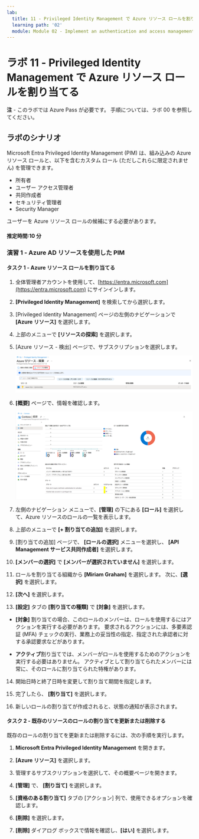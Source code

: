 ```yaml
---
lab:
  title: 11 - Privileged Identity Management で Azure リソース ロールを割り当てる
  learning path: '02'
  module: Module 02 - Implement an authentication and access management solution
---
```


# ラボ 11 - Privileged Identity Management で Azure リソース ロールを割り当てる

**注** - このラボでは Azure Pass が必要です。 手順については、ラボ 00 を参照してください。

## ラボのシナリオ

Microsoft Entra Privileged Identity Management (PIM) は、組み込みの Azure リソース ロールと、以下を含むカスタム ロール (ただしこれらに限定されません) を管理できます。

- 所有者
- ユーザー アクセス管理者
- 共同作成者
- セキュリティ管理者
- Security Manager

ユーザーを Azure リソース ロールの候補にする必要があります。


#### 推定時間:10 分

### 演習 1 - Azure AD リソースを使用した PIM

#### タスク 1 - Azure リソース ロールを割り当てる

1. 全体管理者アカウントを使用して、[https://entra.microsoft.com](https://entra.microsoft.com) にサインインします。

2. **[Privileged Identity Management]** を検索してから選択します。

3. [Privileged Identity Management] ページの左側のナビゲーションで **[Azure リソース]** を選択します。

4. 上部のメニューで **[リソースの探索]** を選択します。

5. [Azure リソース - 検出] ページで、サブスクリプションを選択します。

   ![サブスクリプションとリソースの管理が強調表示されている [Azure リソース - 検出] ページを表示している画面イメージ](./media/lp4-mod3-pim-azure-resource-management.png)

6. **[概要]** ページで、情報を確認します。

   ![最近追加された Azure リソースを表示している画面イメージ](./media/lp4-mod3-pim-az-resource-overview.png)

7. 左側のナビゲーション メニューで、**[管理]** の下にある **[ロール]** を選択して、Azure リソースのロールの一覧を表示します。

8. 上部のメニューで **[+ 割り当ての追加]** を選択します。

9. [割り当ての追加] ページで、 **[ロールの選択]** メニューを選択し、 **[API Management サービス共同作成者]** を選択します。

10. **[メンバーの選択]** で **[メンバーが選択されていません]** を選択します。

11. ロールを割り当てる組織から **[Miriam Graham]** を選択します。  次に、**[選択]** を選択します。

12. **[次へ]** を選択します。

13. **[設定]** タブの **[割り当ての種類]** で **[対象]** を選択します。

   - **[対象]** 割り当ての場合、このロールのメンバーは、ロールを使用するにはアクションを実行する必要があります。 要求されるアクションには、多要素認証 (MFA) チェックの実行、業務上の妥当性の指定、指定された承認者に対する承認要求などがあります。

   - **アクティブ**割り当てでは、メンバーがロールを使用するためのアクションを実行する必要はありません。 アクティブとして割り当てられたメンバーには常に、そのロールに割り当てられた特権があります。

14. 開始日時と終了日時を変更して割り当て期間を指定します。

15. 完了したら、 **[割り当て]** を選択します。

16. 新しいロールの割り当てが作成されると、状態の通知が表示されます。

#### タスク 2 - 既存のリソースのロールの割り当てを更新または削除する

既存のロールの割り当てを更新または削除するには、次の手順を実行します。

1. **Microsoft Entra Privileged Identity Management** を開きます。

2. **[Azure リソース]** を選択します。

3. 管理するサブスクリプションを選択して、その概要ページを開きます。

4. **[管理]** で、 **[割り当て]** を選択します。

5. **[資格のある割り当て]** タブの [アクション] 列で、使用できるオプションを確認します。

6. **[削除]** を選択します。

7. **[削除]** ダイアログ ボックスで情報を確認し、**[はい]** を選択します。
